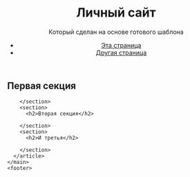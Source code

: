 <!DOCTYPE html>
<html lang="ru">
  <head>
  </head>
  <body>
    <header>
      <h1>Личный сайт</h1>
      <p>Который сделан на основе готового шаблона</p>
      <nav>
        <ul>
          <li><a href="index.html">Эта страница</a></li>
          <li><a href="catalog.html">Другая страница</a></li>
        </ul>
      </nav>
    </header>
    <main>
      <article>
        <section>
          <h2>Первая секция</h2>
  
        </section>
        <section>
          <h2>Вторая секция</h2>
  
        </section>
        <section>
          <h2>И третья</h2>
          
        </section>
      </article>
    </main>
    <footer>
     

  </body>
</html>
